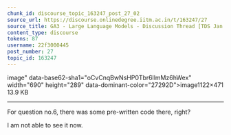 ```yaml
---
chunk_id: discourse_topic_163247_post_27_02
source_url: https://discourse.onlinedegree.iitm.ac.in/t/163247/27
source_title: GA3 - Large Language Models - Discussion Thread [TDS Jan 2025]
content_type: discourse
tokens: 87
username: 22f3000445
post_number: 27
topic_id: 163247
---
```


image" data-base62-sha1="oCvCnqBwNsHP0Tbr6llmMz6hWex" width="690" height="289" data-dominant-color="27292D">image1122×471 13.9 KB

---

For question no.6, there was some pre-written code there, right?

I am not able to see it now.
